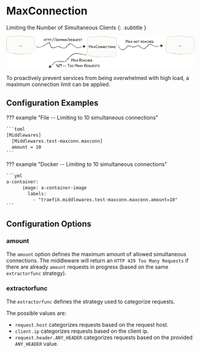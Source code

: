 # MaxConnection

Limiting the Number of Simultaneous Clients
{: .subtitle }

![MaxConnection](../assets/img/middleware/maxconnection.png)

To proactively prevent services from being overwhelmed with high load, a maximum connection limit can be applied.

## Configuration Examples

??? example "File -- Limiting to 10 simultaneous connections"

    ```toml
    [Middlewares]
      [Middlewares.test-maxconn.maxconn]
      amount = 10 
    ```

??? example "Docker -- Limiting to 10 simultaneous connections"

    ```yml
    a-container:
          image: a-container-image 
            labels:
              - "traefik.middlewares.test-maxconn.maxconn.amount=10"
    ```

## Configuration Options

### amount

The `amount` option defines the maximum amount of allowed simultaneous connections.
The middleware will return an `HTTP 429 Too Many Requests` if there are already `amount` requests in progress (based on the same `extractorfunc` strategy).

### extractorfunc

The `extractorfunc` defines the strategy used to categorize requests.

The possible values are:

 * `request.host` categorizes requests based on the request host.
 * `client.ip` categorizes requests based on the client ip.
 * `request.header.ANY_HEADER` categorizes requests based on the provided `ANY_HEADER` value.
